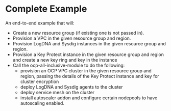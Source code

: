 # Complete Example

An end-to-end example that will:
- Create a new resource group (if existing one is not passed in).
- Provision a VPC in the given resource group and region.
- Provision LogDNA and Sysdig instances in the given resource group and region.
- Provision a Key Protect instance in the given resource group and region and create a new key ring and key in the instance
- Call the ocp-all-inclusive-module to do the following:
  - provision an OCP VPC cluster in the given resource group and region, passing the details of the Key Protect instance and key for cluster encryption
  - deploy LogDNA and Sysdig agents to the cluster
  - deploy service mesh on the cluster
  - install autoscaler addon and configure certain nodepools to have autoscaling enabled.
